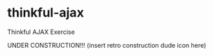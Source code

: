 # thinkful-ajax
Thinkful AJAX Exercise

UNDER CONSTRUCTION!!!   (insert retro construction dude icon here)

